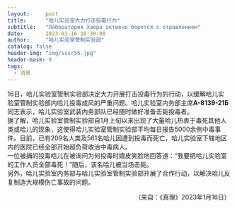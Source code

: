 ```yaml
---
layout:     post
title:      "哈儿实验室大力打击投毒行为"
subtitle:   "Лаборатория Хаера активно борется с отравлением"
date:       2023-01-16 10:30:00
author:     "哈儿实验室管制实验部"
catalog: false
header-img: "img/sssr56.jpg"
header-mask: 0
tags:
  - 消息
---
```


16日，哈儿实验室管制实验部决定大力开展打击投毒行为的行动，以缓解哈儿实验室管制实验部内哈儿投毒成风的严重问题。哈儿实验室内务部主席**А-8139-21Б**同志表示，哈儿实验室武装内务部队已经随时做好准备击毙投毒者。  
据了解，哈儿实验室管制实验部自1月上旬以来出现了大量哈儿热衷于毒死其他人类或哈儿的现象，这使得哈儿实验室管制实验部平均每日报告5000余例中毒事件。目前，已有209名人类及561名哈儿因遭到投毒而死亡，哈儿实验室下辖地区内的医院已经全部开始超负荷收治中毒病人。  
一位被捕的投毒哈儿在被询问为何投毒时嬉皮笑脸地回答道：“我要把哈儿实验室的工作人员全部毒死！”随后，该名哈儿被当场击毙。  
另外，哈儿实验室内务部与哈儿实验室管制实验部开展了合作行动，以解决哈儿反复制造大规模伤亡事故的问题。
<div style="text-align: right">（来自：《真理》2023年1月16日）</div>